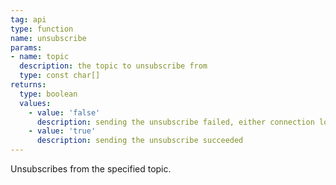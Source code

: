 ```yaml
---
tag: api
type: function
name: unsubscribe
params:
- name: topic
  description: the topic to unsubscribe from
  type: const char[]
returns:
  type: boolean
  values:
    - value: 'false'
      description: sending the unsubscribe failed, either connection lost or message too large
    - value: 'true'
      description: sending the unsubscribe succeeded
---
```


Unsubscribes from the specified topic.
